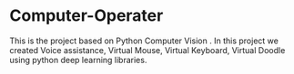 # Computer-Operater
This is the project based on Python Computer Vision . In this project we created Voice assistance, Virtual Mouse, Virtual Keyboard, Virtual Doodle using python deep learning libraries.
